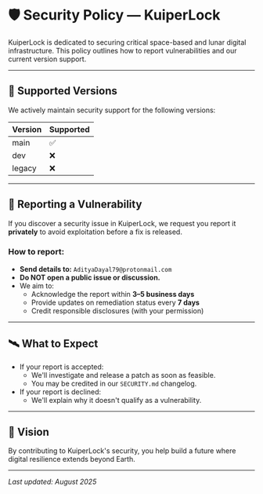 # 🛡️ Security Policy — KuiperLock

KuiperLock is dedicated to securing critical space-based and lunar digital infrastructure. This policy outlines how to report vulnerabilities and our current version support.

---

## 🚀 Supported Versions

We actively maintain security support for the following versions:

| Version | Supported          |
| ------- | ------------------ |
| main    | ✅  |
| dev     | ❌  |
| legacy  | ❌  |

---

## 📣 Reporting a Vulnerability

If you discover a security issue in KuiperLock, we request you report it **privately** to avoid exploitation before a fix is released.

### How to report:
- **Send details to:** `AdityaDayal79@protonmail.com`
- **Do NOT open a public issue or discussion.**
- We aim to:
  - Acknowledge the report within **3–5 business days**
  - Provide updates on remediation status every **7 days**
  - Credit responsible disclosures (with your permission)

---

## 🛰️ What to Expect

- If your report is accepted:
  - We'll investigate and release a patch as soon as feasible.
  - You may be credited in our `SECURITY.md` changelog.
- If your report is declined:
  - We'll explain why it doesn't qualify as a vulnerability.

---

## 🌌 Vision

By contributing to KuiperLock's security, you help build a future where digital resilience extends beyond Earth.

---

_Last updated: August 2025_

